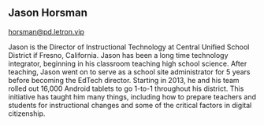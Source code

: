 ## Jason Horsman

[horsman@pd.letron.vip](mailto:horsman@pd.letron.vip)

Jason is the Director of Instructional Technology at Central Unified School District if Fresno, California.  Jason has been a long time technology integrator, beginning in his classroom teaching high school science.  After teaching, Jason went on to serve as a school site administrator for 5 years before becoming the EdTech director.  Starting in 2013, he and his team rolled out 16,000 Android tablets to go 1-to-1 throughout his district.  This initiative has taught him many things, including how to prepare teachers and students for instructional changes and some of the critical factors in digital citizenship.